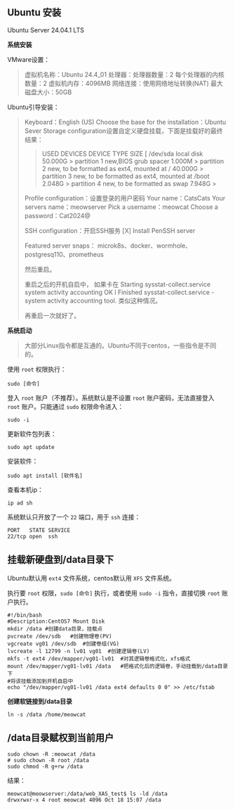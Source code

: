 ## Ubuntu 安装

Ubuntu Server 24.04.1 LTS

**系统安装**

VMware设置：
>虚拟机名称：Ubuntu 24.4_01
>处理器：处理器数量：2	每个处理器的内核数量：2
>虚拟机内存：4096MB
>网络连接：使用网络地址转换(NAT)
>最大磁盘大小：50GB

Ubuntu引导安装：
>Keyboard：English (US)
>Choose the base for the installation：Ubuntu Sever 
>Storage configuration设置自定义硬盘挂载，下面是挂载好的最终结果：
>
>>USED DEVICES
>>DEVICE 														TYPE			SIZE
>>[ /dev/sda													local disk		50.000G	>
>>partition 1				new,BIOS grub spacer								1.000M	>
>>partition 2				new, to be formatted as ext4, mounted at /			40.000G	>
>>partition 3				new, to be formatted as ext4, mounted at /boot		2.048G	>
>>partition 4				new, to be formatted as swap						7.948G	>
>
>Profile configuration：设置登录的用户密码
>Your name：CatsCats
>Your servers name：meowserver
>Pick a username：meowcat
>Choose a password：Cat2024@
>
>SSH configuration：开启SSH服务
>[X]	Install PenSSH server
>
>Featured server snaps：
>microk8s、docker、wormhole、postgresq110、prometheus
>
>然后重启。
>
>重启之后的开机自启中，
>如果卡在
>Starting sysstat-collect.service  system activity accounting
>OK l Finished sysstat-collect.service - system activity accounting tool.
>类似这种情况。
>
>再重启一次就好了。

**系统启动**

> 大部分Linux指令都是互通的。Ubuntu不同于centos，一些指令是不同的。

使用 `root` 权限执行：
```shell
sudo [命令]
```

登入 `root` 账户（不推荐）。系统默认是不设置 `root` 账户密码，无法直接登入 `root` 账户。只能通过 `sudo` 权限命令进入：
```shell
sudo -i
```

更新软件包列表：

```shell
sudo apt update
```

安装软件：

```shell
sudo apt install [软件名]
```

查看本机ip：

```shell
ip ad sh
```

系统默认只开放了一个 `22` 端口，用于 `ssh` 连接：

```shell
PORT   STATE SERVICE
22/tcp open  ssh
```



## 挂载新硬盘到/data目录下

Ubuntu默认用 `ext4` 文件系统，centos默认用 `XFS` 文件系统。

执行要 `root` 权限，`sudo [命令]` 执行，或者使用 `sudo -i` 指令，直接切换 `root` 账户执行。

```shell
#!/bin/bash
#Description:CentOS7 Mount Disk
mkdir /data	#创建data目录，挂载点
pvcreate /dev/sdb	#创建物理卷(PV)
vgcreate vg01 /dev/sdb	#创建卷组(VG)
lvcreate -l 12799 -n lv01 vg01	#创建逻辑卷(LV)
mkfs -t ext4 /dev/mapper/vg01-lv01	#对其逻辑卷格式化，xfs格式
mount /dev/mapper/vg01-lv01 /data	#把格式化后的逻辑卷，手动挂载到/data目录下
#将该挂载添加到开机自启中
echo "/dev/mapper/vg01-lv01 /data ext4 defaults 0 0" >> /etc/fstab
```

**创建软链接到/data目录**

```shell
ln -s /data /home/meowcat
```



## /data目录赋权到当前用户

```shell
sudo chown -R :meowcat /data
# sudo chown -R root /data	
sudo chmod -R g+rw /data
```

结果：

```
meowcat@meowserver:/data/web_XAS_test$ ls -ld /data
drwxrwxr-x 4 root meowcat 4096 Oct 18 15:07 /data
```



